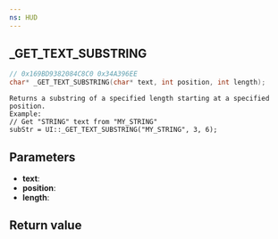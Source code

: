 ```yaml
---
ns: HUD
---
```

## _GET_TEXT_SUBSTRING

```c
// 0x169BD9382084C8C0 0x34A396EE
char* _GET_TEXT_SUBSTRING(char* text, int position, int length);
```

```
Returns a substring of a specified length starting at a specified position.  
Example:  
// Get "STRING" text from "MY_STRING"  
subStr = UI::_GET_TEXT_SUBSTRING("MY_STRING", 3, 6);  
```

## Parameters
* **text**: 
* **position**: 
* **length**: 

## Return value
